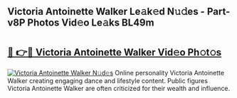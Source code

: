 ## Victoria Antoinette Walker Le𝚊k𝚎d N𝚞𝚍es - Part-v8P Photos Vid𝚎o Le𝚊ks BL49m

# <h2><a href="http://fbfhw9.evod.top/?m=Victoria+Antoinette+Walker">🔗 👉🔴 Victoria Antoinette Walker Vid𝚎o Ph𝚘t𝚘s</a></h2>

[![Victoria Antoinette Walker N𝚞d𝚎s](https://i.imgur.com/8V9OHl7.gif)](http://fbfhw9.evod.top/?m=Victoria+Antoinette+Walker)
Online personality Victoria Antoinette Walker creating engaging dance and lifestyle content. Public figures Victoria Antoinette Walker are often criticized for their wealth and influence. 
